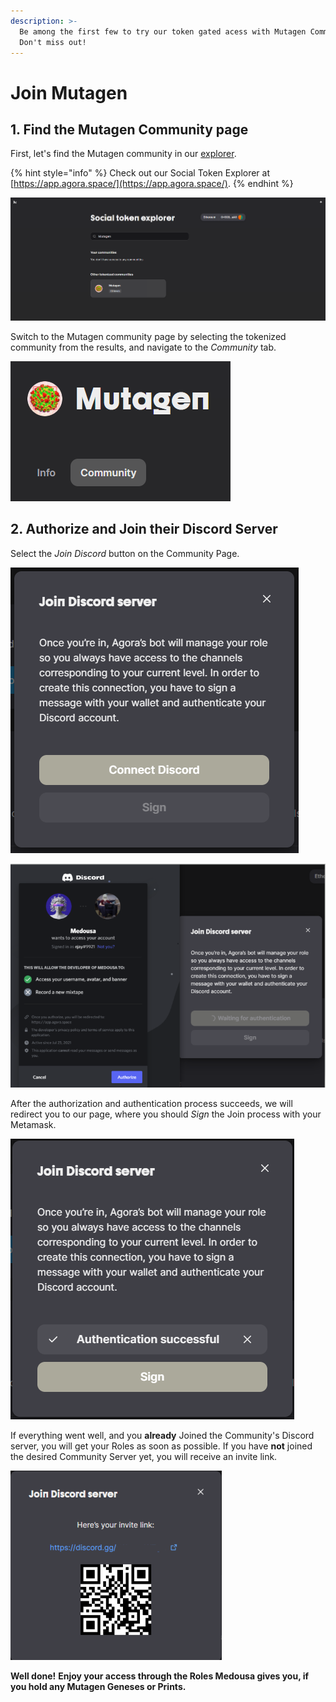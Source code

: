 ```yaml
---
description: >-
  Be among the first few to try our token gated acess with Mutagen Community.
  Don't miss out!
---
```


# Join Mutagen

## 1. Find the Mutagen Community page

First, let's find the Mutagen community in our [explorer](https://app.agora.space/).

{% hint style="info" %}
Check out our Social Token Explorer at [https://app.agora.space/](https://app.agora.space/).
{% endhint %}

![Search for MUTAGEN community](../.gitbook/assets/image%20%2830%29.png)

Switch to the Mutagen community page by selecting the tokenized community from the results, and navigate to the _Community_ tab.

![Select Community from the navigation bar above](../.gitbook/assets/image%20%2829%29.png)

## 2. Authorize and Join their Discord Server

Select the _Join Discord_ button on the Community Page.

![Connect your Discord account](../.gitbook/assets/image%20%2832%29.png)

![Authorize Medousa to access your username, avatar and banner](../.gitbook/assets/image%20%2831%29.png)

After the authorization and authentication process succeeds, we will redirect you to our page, where you should _Sign_ the Join process with your Metamask.

![Sign the transaction to receive your Invite Link and Roles](../.gitbook/assets/image%20%2834%29.png)

If everything went well, and you **already** Joined the Community's Discord server, you will get your Roles as soon as possible. If you have **not** joined the desired Community Server yet, you will receive an invite link.

![Join Discord through the Invite Link](../.gitbook/assets/image%20%2836%29.png)

**Well done!** **Enjoy your access through the Roles Medousa gives you, if you hold any Mutagen Geneses or Prints.**

